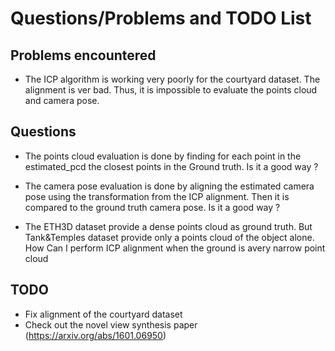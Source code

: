 # Questions/Problems and TODO List

## Problems encountered
- The ICP algorithm is working very poorly for the courtyard dataset. The alignment is ver bad. Thus, it is impossible to evaluate the points cloud and camera pose.

## Questions
- The points cloud evaluation is done by finding for each point in the estimated_pcd the closest points in the Ground truth. Is it a good way ?
- The camera pose evaluation is done by aligning the estimated camera pose using the transformation from the ICP alignment. Then it is compared to the ground truth camera pose. Is it a good way ?

- The ETH3D dataset provide a dense points cloud as ground truth. But Tank&Temples dataset provide only a points cloud of the object alone. \
  How Can I perform ICP alignment when the ground is avery narrow point cloud


## TODO
- Fix alignment of the courtyard dataset
- Check out the novel view synthesis paper (https://arxiv.org/abs/1601.06950)
